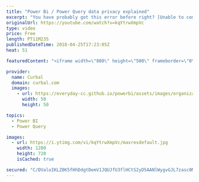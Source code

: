 ```yaml
---
title: "Power Bi / Power Query data privacy explained"
excerpt: "You have probably got this error before right? [Unable to combine data] is accessing data sources that have privacy levels, privacy levels power bi or you have been asked to set privacy levels to your sources and dont know what that is. In todays video we are going to talk about data privacy in power"
originalUrl: https://youtube.com/watch?v=kqYtrwXmpVc
type: video
price: Free
length: PT11M23S
publishedDateTime: 2018-04-25T17:23:05Z
heat: 51

featuredContent: "<iframe width=\"800\" height=\"500\" frameborder=\"0\" src=\"https://www.youtube.com/embed/kqYtrwXmpVc\" allow=\"accelerometer; autoplay; encrypted-media; gyroscope; picture-in-picture\" allowfullscreen></iframe>"

provider:
  name: Curbal
  domain: curbal.com
  images:
    - url: https://everyday-cc.github.io/powerbi/assets/images/organizations/curbal.com-50x50.jpg
      width: 50
      height: 50

topics:
  - Power BI
  - Power Query

images:
  - url: https://i.ytimg.com/vi/kqYtrwXmpVc/maxresdefault.jpg
    width: 1280
    height: 720
    isCached: true

secured: "C/DValoIKLZ0K5fHhDdgtDemV1JQUJfU3flHCtS2yD5AANlWygvGJL7zasc0MIWhJ8Ky7AMNjZiWg16hSrZnYDb+c95/aKTd47nNd5DScXeKlR6QaQTrvkOc7XLeRVt0kwZg9WuI5VwD7OjE4JKCtJBgoKLPsNyoAL/rGWuQzO+jOPBzlbuTBIWPrv/xsiCvXazl9ES16bxfmseKOwZXySfdM0RAgxOjsLNchK4cbrPl1Hn0ZZF83h56mb4Rfp39MRCdVqTAoinoN9UkZuzq0cUTrtreuSBajXwJ2A9Bp+qCuKvve2Xop+8KhAyNEMxXupJ5Rdx7unRdLrO5/Pru2rboiBs/Q22H/BlEF/K3+D7kW6t3gd4FIbdwI6Mp2UrtLlCbZ5MRzzJxZA0Zj41zeqLU8PlUPPabZwSlpIU0KHA=;lsSTjCw2F5X4Ijo0zORRcQ=="
---
```



